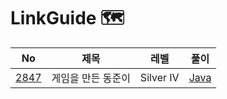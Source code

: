 # LinkGuide 🗺


| No | 제목         | 레벨 | 풀이                                                                              |
|----|------------|------|---------------------------------------------------------------------------------|
| [2847](https://www.acmicpc.net/problem/2847)      | 게임을 만든 동준이 |Silver IV| [Java](https://github.com/hyeji111544/Algorithm/tree/main/Greedy/problems/2847) |
